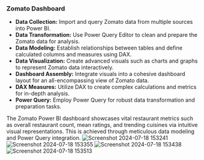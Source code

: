 ### Zomato Dashboard

- **Data Collection:** Import and query Zomato data from multiple sources into Power BI.
- **Data Transformation:** Use Power Query Editor to clean and prepare the Zomato data for analysis.
- **Data Modeling:** Establish relationships between tables and define calculated columns and measures using DAX.
- **Data Visualization:** Create advanced visuals such as charts and graphs to represent Zomato data interactively.
- **Dashboard Assembly:** Integrate visuals into a cohesive dashboard layout for an all-encompassing view of Zomato data.
- **DAX Measures:** Utilize DAX to create complex calculations and metrics for in-depth analysis.
- **Power Query:** Employ Power Query for robust data transformation and preparation tasks.

The Zomato Power BI dashboard showcases vital restaurant metrics such as overall restaurant count, mean ratings, and trending cuisines via intuitive visual representations. This is achieved through meticulous data modeling and Power Query integration.
![Screenshot 2024-07-18 153241](https://github.com/user-attachments/assets/af52707b-8ebf-456e-a02b-727fbdcf5687)
![Screenshot 2024-07-18 153355](https://github.com/user-attachments/assets/ea2466a8-a612-4f8c-8bf7-379d05b16360)
![Screenshot 2024-07-18 153438](https://github.com/user-attachments/assets/3c30327d-c21f-4bdb-b465-34bbc439bbef)
![Screenshot 2024-07-18 153513](https://github.com/user-attachments/assets/3c041873-12e6-4e77-8202-20ddd71e9dd0)





